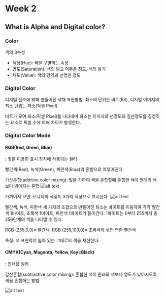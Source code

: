 # Week 2 
## What is Alpha and Digital color?

### Color
색의 3속성
- 색상(Hue): 색을 구별하는 속성
- 명도(Saturation): 색의 밝고 어두운 정도, 색의 밝기
- 채도(Value): 색의 강약과 선명한 정도


### Digital Color
디지털 신호에 의해 만들어진 색채 표현방법, 최소의 단위는 비트(Bit), 디지털 이미지의 최소 단위는 화소(픽셀 Pixel).

비트가 모여 화소(픽셀 Pixel)를 나타내며 화소는 이미지의 선명도와 질선명도를 결정짓는 요소로 픽셀 수에 의해 차이가 발생한다.

### Digital Color Mode

#### RGB(Red, Green, Blue)

: 빛을 이용한 표시 장치에 사용되는 컬러

빨간색(Red), 녹색(Green), 파란색(Blue)의 혼합으로 이루어진다


가산혼합(additive color mixing): 빛을 가하여 색을 혼합할때 혼합한 색이 원래의 색보다 밝아지는 혼합
![alt text](https://upload.wikimedia.org/wikipedia/commons/7/7b/AdditiveColorMixingII.png)


가까이서 보면, 모니터의 색상이 3가지 색상으로 표시된다.
![alt text](https://designmanagementlucerne.files.wordpress.com/2013/10/28.png)


빨간색, 녹색, 파란색 세 가지의 조합으로 만들어진 화소는 바이트를 이용하여 각각 빨간색 1바이트, 초록색 1바이트, 파란색 1바이트가 들어간다.
1바이트는 0부터 255까지 총 256단계의 색을 나타낼 수 있다.

RGB (255,0,0)= 빨간색,
RGB (255,100,0)= 초록색이 섞인 연한 빨간색

특징: 색 표현력이 높아 있는 그대로의 색을 재현한다.


#### CMYK(Cyan, Magenta, Yellow, Key=Black)
: 인쇄용 컬러

감산혼합(subtractive color mixing): 혼합한 색이 원래의 색보다 명도가 낮아지도록 색을 혼합하는 방법

![alt text](https://upload.wikimedia.org/wikipedia/commons/2/24/SubtractiveColorMixingII.png)
